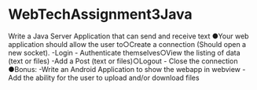 # WebTechAssignment3Java

Write a Java Server Application that can send and receive text
●Your web application should allow the user to○Create a connection (Should open a new socket).
-Login - Authenticate themselves○View the listing of data (text or files)
-Add a Post (text or files)○Logout - Close the connection
●Bonus:
-Write an Android Application to show the webapp in webview
-Add the ability for the user to upload and/or download files
